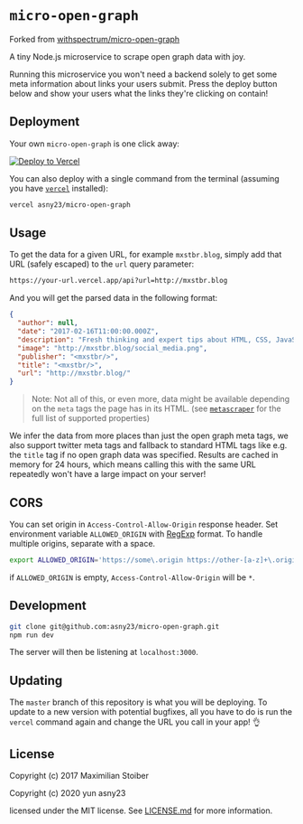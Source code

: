 # `micro-open-graph`

Forked from [withspectrum/micro-open-graph](https://github.com/withspectrum/micro-open-graph)

A tiny Node.js microservice to scrape open graph data with joy.

Running this microservice you won't need a backend solely to get some meta information about links your users submit. Press the deploy button below and show your users what the links they're clicking on contain!

## Deployment

Your own `micro-open-graph` is one click away:

[![Deploy to Vercel](https://vercel.com/button)](https://vercel.com/import/project?template=https://github.com/asny23/micro-open-graph/tree/master)

You can also deploy with a single command from the terminal (assuming you have [`vercel`](https://vercel.com) installed):

```sh
vercel asny23/micro-open-graph
```

## Usage

To get the data for a given URL, for example `mxstbr.blog`, simply add that URL (safely escaped) to the `url` query parameter:

```sh
https://your-url.vercel.app/api?url=http://mxstbr.blog
```

And you will get the parsed data in the following format:

```JSON
{
  "author": null,
  "date": "2017-02-16T11:00:00.000Z",
  "description": "Fresh thinking and expert tips about HTML, CSS, JavaScript and other web technologies.",
  "image": "http://mxstbr.blog/social_media.png",
  "publisher": "<mxstbr/>",
  "title": "<mxstbr/>",
  "url": "http://mxstbr.blog/"
}
```

> Note: Not all of this, or even more, data might be available depending on the `meta` tags the page has in its HTML. (see [`metascraper`](https://github.com/microlinkhq/metascraper/blob/master/README.md#rules) for the full list of supported properties)

We infer the data from more places than just the open graph meta tags, we also support twitter meta tags and fallback to standard HTML tags like e.g. the `title` tag if no open graph data was specified. Results are cached in memory for 24 hours, which means calling this with the same URL repeatedly won't have a large impact on your server!

## CORS
You can set origin in `Access-Control-Allow-Origin` response header.
Set environment variable `ALLOWED_ORIGIN` with [RegExp](https://developer.mozilla.org/ja/docs/Web/JavaScript/Guide/Regular_Expressions) format.
To handle multiple origins, separate with a space.

```sh
export ALLOWED_ORIGIN='https://some\.origin https://other-[a-z]+\.origin'
```

if `ALLOWED_ORIGIN` is empty, `Access-Control-Allow-Origin` will be `*`.

## Development

```sh
git clone git@github.com:asny23/micro-open-graph.git
npm run dev
```

The server will then be listening at `localhost:3000`.

## Updating

The `master` branch of this repository is what you will be deploying. To update to a new version with potential bugfixes, all you have to do is run the `vercel` command again and change the URL you call in your app! 👌

## License

Copyright (c) 2017 Maximilian Stoiber

Copyright (c) 2020 yun asny23

licensed under the MIT license. See [LICENSE.md](LICENSE.md) for more information.
